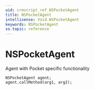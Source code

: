 ```yaml
---
uid: crmscript_ref_NSPocketAgent
title: NSPocketAgent
intellisense: Void.NSPocketAgent
keywords: NSPocketAgent
so.topic: reference
---
```


# NSPocketAgent

Agent with Pocket specific functionality

```crmscript
NSPocketAgent agent;
agent.callMethod(arg1, arg2);
```
